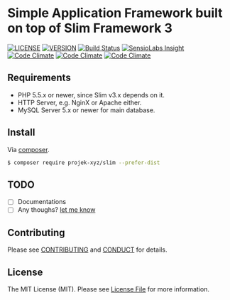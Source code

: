 # Simple Application Framework built on top of Slim Framework 3

[![LICENSE](https://img.shields.io/packagist/l/projek-xyz/slim.svg?style=flat-square)](LICENSE.md)
[![VERSION](https://img.shields.io/packagist/v/projek-xyz/slim.svg?style=flat-square)](https://github.com/projek-xyz/slim-skeleton/releases)
[![Build Status](https://img.shields.io/travis/projek-xyz/slim-framework/master.svg?style=flat-square)](https://travis-ci.org/projek-xyz/slim-framework)
[![SensioLabs Insight](https://img.shields.io/sensiolabs/i/54d5b9b0-46bb-45b3-bf83-03cb483b4a81.svg?style=flat-square)](https://insight.sensiolabs.com/projects/54d5b9b0-46bb-45b3-bf83-03cb483b4a81)
[![Code Climate](https://img.shields.io/codeclimate/github/projek-xyz/slim-framework.svg?maxAge=2592000&style=flat-square)](https://codeclimate.com/github/projek-xyz/slim-framework)
[![Code Climate](https://img.shields.io/codeclimate/coverage/github/projek-xyz/slim-framework.svg?maxAge=2592000&style=flat-square)](https://codeclimate.com/github/projek-xyz/slim-framework)
[![Code Climate](https://codeclimate.com/github/projek-xyz/slim-framework/badges/gpa.svg)](https://codeclimate.com/github/projek-xyz/slim-framework)

## Requirements

- PHP 5.5.x or newer, since Slim v3.x depends on it.
- HTTP Server, e.g. NginX or Apache either.
- MySQL Server 5.x or newer for main database.

## Install

Via [composer](https://getcomposer.org/download/).

```bash
$ composer require projek-xyz/slim --prefer-dist
```

## TODO

- [ ] Documentations
- [ ] Any thoughs? [let me know](../../issues/new)

## Contributing

Please see [CONTRIBUTING](CONTRIBUTING.md) and [CONDUCT](CONDUCT.md) for details.

## License

The MIT License (MIT). Please see [License File](LICENSE.md) for more information.
